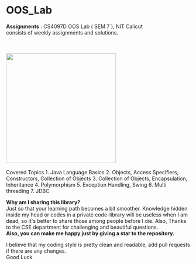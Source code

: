 # OOS_Lab

**Assignments** : CS4097D OOS Lab ( SEM 7 ), NIT Calicut
<br/>
consists of weekly assignments and solutions. 
<br/>
<br/>
<br/>

<img src="https://cdn.slidesharecdn.com/ss_thumbnails/oop-190125211805-thumbnail-4.jpg?cb=1548451240" width="300" height="300">

<br/>
<br/>
Covered Topics
1. Java Language Basics
2. Objects, Access Specifiers, Constructors, Collection of Objects
3. Collection of Objects, Encapsulation, Inheritance
4. Polymorphism
5. Exception Handling, Swing
6. Multi threading
7. JDBC

**Why am I sharing this library?**<br/>
Just so that your learning path becomes a bit smoother.
Knowledge hidden inside my head or codes in a private code-library will be useless when I am dead, so it's better to share those among people before I die. Also, Thanks to the CSE department for challenging and beautiful questions.<br/>
**Also, you can make me happy just by giving a star to the repository.**

I believe that my coding style is pretty clean and readable, add pull requests if there are any changes. <br/>
Good Luck 
